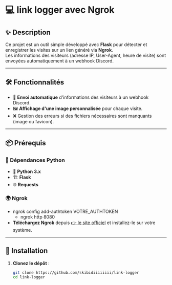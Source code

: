 # 💻 link logger avec Ngrok

## ✨ Description  
Ce projet est un outil simple développé avec **Flask** pour détecter et enregistrer les visites sur un lien généré via **Ngrok**.  
Les informations des visiteurs (adresse IP, User-Agent, heure de visite) sont envoyées automatiquement à un webhook Discord.  

---

## 🛠️ Fonctionnalités  
- 🚀 **Envoi automatique** d'informations des visiteurs à un webhook Discord.  
- 🖼️ **Affichage d'une image personnalisée** pour chaque visite.  
- ❌ Gestion des erreurs si des fichiers nécessaires sont manquants (image ou favicon).  

---

## 📦 Prérequis  

### 🔧 Dépendances Python  
- 🐍 **Python 3.x**  
- 🏗️ **Flask**  
- 🌐 **Requests**  

### 🌍 Ngrok 
- ngrok config add-authtoken VOTRE_AUTHTOKEN
  - ngrok http 8080  
- **Téléchargez Ngrok** depuis [👉 le site officiel](https://ngrok.com/download) et installez-le sur votre système.

---

## 🚀 Installation  

1. **Clonez le dépôt** :  
   ```bash
   git clone https://github.com/skibidiiiiiiii/link-logger
   cd link-logger  
